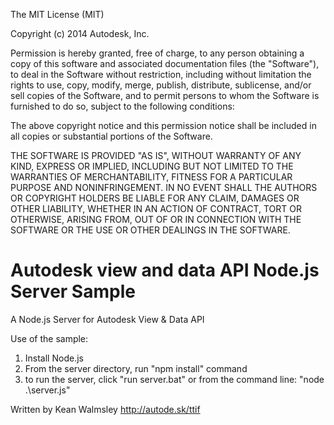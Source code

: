 The MIT License (MIT)

Copyright (c) 2014 Autodesk, Inc.

Permission is hereby granted, free of charge, to any person obtaining a copy
of this software and associated documentation files (the "Software"), to deal
in the Software without restriction, including without limitation the rights
to use, copy, modify, merge, publish, distribute, sublicense, and/or sell
copies of the Software, and to permit persons to whom the Software is
furnished to do so, subject to the following conditions:

The above copyright notice and this permission notice shall be included in all
copies or substantial portions of the Software.

THE SOFTWARE IS PROVIDED "AS IS", WITHOUT WARRANTY OF ANY KIND, EXPRESS OR
IMPLIED, INCLUDING BUT NOT LIMITED TO THE WARRANTIES OF MERCHANTABILITY,
FITNESS FOR A PARTICULAR PURPOSE AND NONINFRINGEMENT. IN NO EVENT SHALL THE
AUTHORS OR COPYRIGHT HOLDERS BE LIABLE FOR ANY CLAIM, DAMAGES OR OTHER
LIABILITY, WHETHER IN AN ACTION OF CONTRACT, TORT OR OTHERWISE, ARISING FROM,
OUT OF OR IN CONNECTION WITH THE SOFTWARE OR THE USE OR OTHER DEALINGS IN THE
SOFTWARE.


Autodesk view and data API Node.js Server Sample
================================================
A Node.js Server for Autodesk View & Data API 


Use of the sample:

1. Install Node.js
2. From the server directory, run "npm install" command
4. to run the server, click "run server.bat" or from the command line: "node .\server.js"

Written by Kean Walmsley
http://autode.sk/ttif



